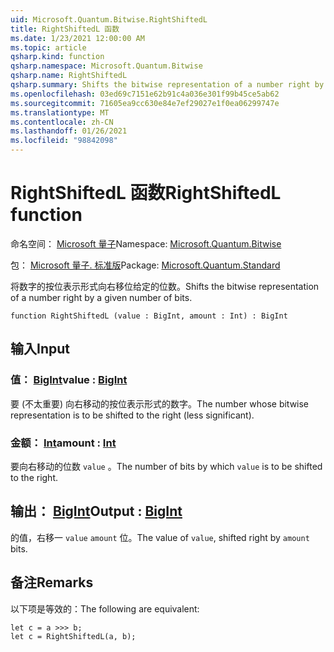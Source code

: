 ```yaml
---
uid: Microsoft.Quantum.Bitwise.RightShiftedL
title: RightShiftedL 函数
ms.date: 1/23/2021 12:00:00 AM
ms.topic: article
qsharp.kind: function
qsharp.namespace: Microsoft.Quantum.Bitwise
qsharp.name: RightShiftedL
qsharp.summary: Shifts the bitwise representation of a number right by a given number of bits.
ms.openlocfilehash: 03ed69c7151e62b91c4a036e301f99b45ce5ab62
ms.sourcegitcommit: 71605ea9cc630e84e7ef29027e1f0ea06299747e
ms.translationtype: MT
ms.contentlocale: zh-CN
ms.lasthandoff: 01/26/2021
ms.locfileid: "98842098"
---
```

# <a name="rightshiftedl-function"></a><span data-ttu-id="ba931-102">RightShiftedL 函数</span><span class="sxs-lookup"><span data-stu-id="ba931-102">RightShiftedL function</span></span>

<span data-ttu-id="ba931-103">命名空间： [Microsoft 量子](xref:Microsoft.Quantum.Bitwise)</span><span class="sxs-lookup"><span data-stu-id="ba931-103">Namespace: [Microsoft.Quantum.Bitwise](xref:Microsoft.Quantum.Bitwise)</span></span>

<span data-ttu-id="ba931-104">包： [Microsoft 量子. 标准版](https://nuget.org/packages/Microsoft.Quantum.Standard)</span><span class="sxs-lookup"><span data-stu-id="ba931-104">Package: [Microsoft.Quantum.Standard](https://nuget.org/packages/Microsoft.Quantum.Standard)</span></span>


<span data-ttu-id="ba931-105">将数字的按位表示形式向右移位给定的位数。</span><span class="sxs-lookup"><span data-stu-id="ba931-105">Shifts the bitwise representation of a number right by a given number of bits.</span></span>

```qsharp
function RightShiftedL (value : BigInt, amount : Int) : BigInt
```


## <a name="input"></a><span data-ttu-id="ba931-106">输入</span><span class="sxs-lookup"><span data-stu-id="ba931-106">Input</span></span>

### <a name="value--bigint"></a><span data-ttu-id="ba931-107">值： [BigInt](xref:microsoft.quantum.lang-ref.bigint)</span><span class="sxs-lookup"><span data-stu-id="ba931-107">value : [BigInt](xref:microsoft.quantum.lang-ref.bigint)</span></span>

<span data-ttu-id="ba931-108">要 (不太重要) 向右移动的按位表示形式的数字。</span><span class="sxs-lookup"><span data-stu-id="ba931-108">The number whose bitwise representation is to be shifted to the right (less significant).</span></span>


### <a name="amount--int"></a><span data-ttu-id="ba931-109">金额： [Int](xref:microsoft.quantum.lang-ref.int)</span><span class="sxs-lookup"><span data-stu-id="ba931-109">amount : [Int](xref:microsoft.quantum.lang-ref.int)</span></span>

<span data-ttu-id="ba931-110">要向右移动的位数 `value` 。</span><span class="sxs-lookup"><span data-stu-id="ba931-110">The number of bits by which `value` is to be shifted to the right.</span></span>



## <a name="output--bigint"></a><span data-ttu-id="ba931-111">输出： [BigInt](xref:microsoft.quantum.lang-ref.bigint)</span><span class="sxs-lookup"><span data-stu-id="ba931-111">Output : [BigInt](xref:microsoft.quantum.lang-ref.bigint)</span></span>

<span data-ttu-id="ba931-112">的值，右移一 `value` `amount` 位。</span><span class="sxs-lookup"><span data-stu-id="ba931-112">The value of `value`, shifted right by `amount` bits.</span></span>

## <a name="remarks"></a><span data-ttu-id="ba931-113">备注</span><span class="sxs-lookup"><span data-stu-id="ba931-113">Remarks</span></span>

<span data-ttu-id="ba931-114">以下项是等效的：</span><span class="sxs-lookup"><span data-stu-id="ba931-114">The following are equivalent:</span></span>

```qsharp
let c = a >>> b;
let c = RightShiftedL(a, b);
```